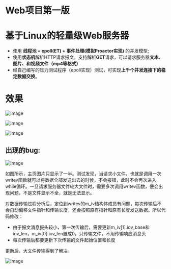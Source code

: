 # Web项目第一版

# 基于Linux的轻量级Web服务器

- 使用 **线程池 + epoll(ET) + 事件处理(模拟Proactor实现)** 的并发模型;
- 使用**状态机**解析HTTP请求报文，支持解析**GET**请求，可以请求服务器**文本、图片、和视频文件（mp4等格式）**
- 经自己编写的压力测试程序（epoll实现）测试，可实现**上千个并发连接下的稳定数据交换**。

# 效果
![image](https://github.com/luyimargaret/Matgaret-s-Webserver/blob/simple_webserver1.0/img/mp4.png)

![image](https://github.com/luyimargaret/Matgaret-s-Webserver/blob/simple_webserver1.0/img/picture.png)

![image](https://github.com/luyimargaret/Matgaret-s-Webserver/blob/simple_webserver1.0/img/pdf.png)

## 出现的bug:

![image](https://github.com/luyimargaret/Matgaret-s-Webserver/blob/simple_webserver1.0/img/bug.jpg)

如图所示，主页图片只显示了一半。测试发现，当请求小文件，也就是调用一次writev函数就可以将数据全部发送出去的时候，不会报错，此时不会再次进入while循环。一旦请求服务器文件较大文件时，需要多次调用writev函数，便会出现问题，不是文件显示不全，就是无法显示。

对数据传输过程分析后，定位到writev的m_iv结构体成员有问题，每次传输后不会自动偏移文件指针和传输长度，还会按照原有指针和原有长度发送数据。所以代码修改：

- 由于报文消息报头较小，第一次传输后，需要更新m_iv[1].iov_base和iov_len，m_iv[0].iov_len置成0，只传输文件，不用传输响应消息头
- 每次传输后都要更新下次传输的文件起始位置和长度

更新后，大文件传输得到了解决。

![image](https://github.com/luyimargaret/Matgaret-s-Webserver/blob/simple_webserver1.0/img/picture.png)
